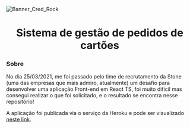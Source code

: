 ![Banner_Cred_Rock](https://user-images.githubusercontent.com/59847806/114299621-b5be9180-9a92-11eb-915d-74a2c7cc494d.png)
<h1 align="center">Sistema de gestão de pedidos de cartões</h1>

<h3 id="Sobre">Sobre</h3>

No dia 25/03/2021, me foi passado pelo time de recrutamento da Stone (uma das empresas que mais admiro, atualmente) um desafio para desenvolver uma aplicação Front-end em React TS, foi muito dificil mas consegui realizar o que foi solicitado, e o resultado se encontra nesse repositório!

A aplicação foi publicada via o serviço da Heroku e pode ser visualizado <a href="http://cred-rock-front.herokuapp.com/home">neste link</a>.
